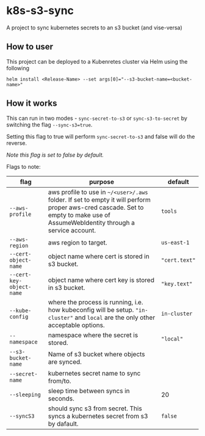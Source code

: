 # k8s-s3-sync
A project to sync kubernetes secrets to an s3 bucket (and vise-versa)

## How to user
This project can be deployed to a Kubenretes cluster via Helm using the following

```
helm install <Release-Name> --set args[0]="--s3-bucket-name=<bucket-name>"
```

## How it works 
This can run in two modes -  `sync-secret-to-s3` or  `sync-s3-to-secret` by switching the flag `--sync-s3=true`. 

Setting this flag to true will perform `sync-secret-to-s3` and false will do the reverse.

*Note this flag is set to false by default.*

Flags to note:


| flag | purpose | default |
| --- | --- | --- | 
|`--aws-profile` | aws profile to use in `~/<user>/.aws` folder. If set to empty it will perform proper aws-cred cascade. Set to empty to make use of AssumeWebIdentity through a service account. |`tools`| 
|`--aws-region` | aws region to target. |`us-east-1` |
|`--cert-object-name` | object name where cert is stored in s3 bucket. | `"cert.text"`|
| `--cert-key-object-name` |  object name where cert key is stored in s3 bucket. |`"key.text"`|
| `--kube-config` | where the process is running, i.e. how kubeconfig will be setup. `"in-cluster"` and `local` are the only other acceptable options. | `in-cluster` |
| `--namespace` | namespace where the secret is stored. | `"local"` |
| `--s3-bucket-name` | Name of s3 bucket where objects are synced. | |
| `--secret-name` | kubernetes secret name to sync from/to. | |
| `--sleeping` | sleep time between syncs in seconds. | 20 |
| `--syncS3` | should sync s3 from secret. This syncs a kubernetes secret from s3 by dafault. | `false` |

